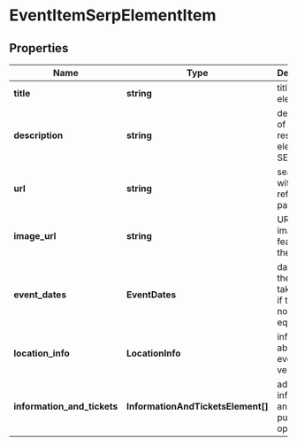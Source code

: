 # EventItemSerpElementItem

## Properties

| Name | Type | Description | Notes |
|------------ | ------------- | ------------- | -------------|
**title** | **string** | title of the element |[optional]|
**description** | **string** | description of the results element in SERP |[optional]|
**url** | **string** | search URL with refinement parameters |[optional]|
**image_url** | **string** | URL of the image featured in the element |[optional]|
**event_dates** | **EventDates** | dates when the event takes place<br>if there are none, equals null |[optional]|
**location_info** | **LocationInfo** | information about the event’s venue |[optional]|
**information_and_tickets** | **InformationAndTicketsElement[]** | additional information and ticket purchase options |[optional]|